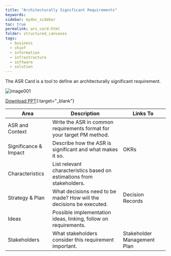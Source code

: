 ```yaml
---
title: "Architecturally Significant Requirements"
keywords: 
sidebar: mydoc_sidebar
toc: true
permalink: ars_card.html
folder: structured_canvases
tags: 
  - business
  - chief
  - information
  - infrastructure
  - software
  - solution
---
```


The ASR Card is a tool to define an architecturally significant requirement.

![image001](media/ASR_card.svg)

[Download PPT](media/ppt/asr_card.ppt){:target="_blank"}

| Area | Description | Links To |
| --- | --- | --- |
| ASR and Context | Write the ASR in common requirements format for your target PM method. |   |
| Significance & Impact | Describe how the ASR is significant and what makes it so. | OKRs |
| Characteristics | List relevant characteristics based on estimations from stakeholders. |   |
| Strategy & Plan | What decisions need to be made? How will the decisions be executed. | Decision Records |
| Ideas | Possible implementation ideas, linking, follow on requirements. |   |
| Stakeholders | What stakeholders consider this requirement important. | Stakeholder Management Plan |